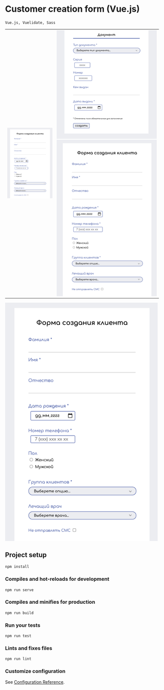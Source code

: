 # Customer creation form (Vue.js)

```
Vue.js, Vuelidate, Sass
```
|     |     |
| --- | --- |
| ![Screen_1](screenshots/screen_1.png) | ![Screen_2](screenshots/screen_2.png) ![Screen_3](screenshots/screen_1.png)  |
<img src="screenshots/screen_1.png" width="500">

## Project setup
```
npm install
```

### Compiles and hot-reloads for development
```
npm run serve
```

### Compiles and minifies for production
```
npm run build
```

### Run your tests
```
npm run test
```

### Lints and fixes files
```
npm run lint
```

### Customize configuration
See [Configuration Reference](https://cli.vuejs.org/config/).
